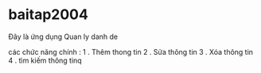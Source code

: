 # baitap2004

Đây là ứng dụng Quan ly danh de

các chức năng chính : 1 . Thêm thong tin
2 . Sửa thông tin
3 . Xóa thông tin
4 . tìm kiếm thông tinq
